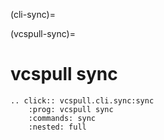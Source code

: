 (cli-sync)=

(vcspull-sync)=

# vcspull sync

```{eval-rst}
.. click:: vcspull.cli.sync:sync
    :prog: vcspull sync
    :commands: sync
    :nested: full
```
